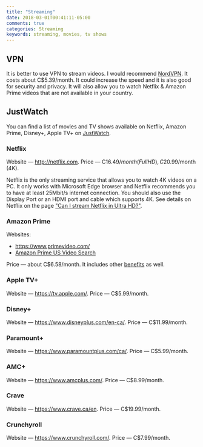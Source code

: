 ```yaml
---
title: "Streaming"
date: 2018-03-01T00:41:11-05:00
comments: true
categories: Streaming
keywords: streaming, movies, tv shows
---
```


## VPN

It is better to use VPN to stream videos. I would recommend [NordVPN](https://nordvpn.com). It costs about C$5.39/month. It could increase the speed and it is also good for security and privacy. It will also allow you to watch Netflix & Amazon Prime videos that are not available in your country.

## JustWatch

You can find a list of movies and TV shows available on Netflix, Amazon Prime, Disney+, Apple TV+ on [JustWatch](https://www.justwatch.com/).

### Netflix

Website — <http://netflix.com>.
Price — C$16.49/month (FullHD), C$20.99/month (4K).

Netflix is the only streaming service that allows you to watch 4K videos on a PC. It only works with Microsoft Edge browser and Netflix recommends you to have at least 25Mbit/s internet connection. You should also use the Display Port or an HDMI port and cable which supports 4K. See details on Netflix on the page ["Can I stream Netflix in Ultra HD?"](https://help.netflix.com/en/node/13444).

### Amazon Prime

Websites:

* <https://www.primevideo.com/>
* [Amazon Prime US Video Search](https://www.amazon.com/Amazon-Video/b/ref=topnav_storetab_atv?_encoding=UTF8&node=2858778011)

Price — about C$6.58/month. It includes other [benefits](https://www.amazon.com/gp/help/customer/display.html?nodeId=201910360) as well.

### Apple TV+

Website — <https://tv.apple.com/>.
Price — C$5.99/month.

### Disney+

Website — <https://www.disneyplus.com/en-ca/>.
Price — C$11.99/month.

### Paramount+

Website — <https://www.paramountplus.com/ca/>.
Price — C$5.99/month.

### AMC+

Website — <https://www.amcplus.com/>.
Price — C$8.99/month.

### Crave

Website — <https://www.crave.ca/en>.
Price — C$19.99/month.

### Crunchyroll

Website — <https://www.crunchyroll.com/>.
Price — C$7.99/month.
